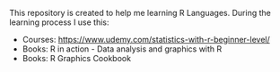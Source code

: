 This repository is created to help me learning R Languages. During the learning process I use this:
- Courses: https://www.udemy.com/statistics-with-r-beginner-level/
- Books: R in action - Data analysis and graphics with R
- Books: R Graphics Cookbook